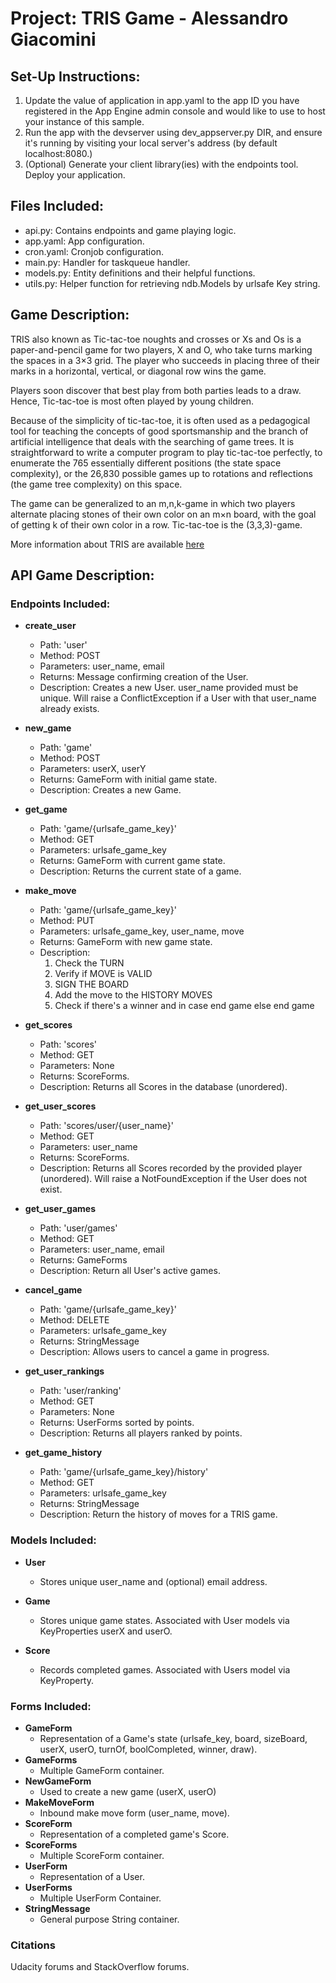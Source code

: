 # Project: TRIS Game - Alessandro Giacomini

## Set-Up Instructions:
1.  Update the value of application in app.yaml to the app ID you have registered
 in the App Engine admin console and would like to use to host your instance of this sample.
1.  Run the app with the devserver using dev_appserver.py DIR, and ensure it's
 running by visiting your local server's address (by default localhost:8080.)
1.  (Optional) Generate your client library(ies) with the endpoints tool.
 Deploy your application.

## Files Included:
 - api.py: Contains endpoints and game playing logic.
 - app.yaml: App configuration.
 - cron.yaml: Cronjob configuration.
 - main.py: Handler for taskqueue handler.
 - models.py: Entity definitions and their helpful functions.
 - utils.py: Helper function for retrieving ndb.Models by urlsafe Key string.

## Game Description:
TRIS also known as Tic-tac-toe noughts and crosses or Xs and Os is a paper-and-pencil game for two players, X and O, who take turns marking the spaces in a 3×3 grid. The player who succeeds in placing three of their marks in a horizontal, vertical, or diagonal row wins the game.

Players soon discover that best play from both parties leads to a draw. Hence, Tic-tac-toe is most often played by young children.

Because of the simplicity of tic-tac-toe, it is often used as a pedagogical tool for teaching the concepts of good sportsmanship and the branch of artificial intelligence that deals with the searching of game trees. It is straightforward to write a computer program to play tic-tac-toe perfectly, to enumerate the 765 essentially different positions (the state space complexity), or the 26,830 possible games up to rotations and reflections (the game tree complexity) on this space.

The game can be generalized to an m,n,k-game in which two players alternate placing stones of their own color on an m×n board, with the goal of getting k of their own color in a row. Tic-tac-toe is the (3,3,3)-game.

More information about TRIS are available [here](https://en.wikipedia.org/wiki/Tic-tac-toe)

## API Game Description:

### Endpoints Included:
- **create_user**
    - Path: 'user'
    - Method: POST
    - Parameters: user_name, email
    - Returns: Message confirming creation of the User.
    - Description: Creates a new User. user_name provided must be unique. Will raise a ConflictException if a User with that user_name already exists.

 - **new_game**
    - Path: 'game'
    - Method: POST
    - Parameters: userX, userY
    - Returns: GameForm with initial game state.
    - Description: Creates a new Game.

 - **get_game**
    - Path: 'game/{urlsafe_game_key}'
    - Method: GET
    - Parameters: urlsafe_game_key
    - Returns: GameForm with current game state.
    - Description: Returns the current state of a game.

 - **make_move**
    - Path: 'game/{urlsafe_game_key}'
    - Method: PUT
    - Parameters: urlsafe_game_key, user_name, move
    - Returns: GameForm with new game state.
    - Description: 
        1. Check the TURN
        2. Verify if MOVE is VALID
        3. SIGN THE BOARD
        4. Add the move to the HISTORY MOVES
        5. Check if there's a winner and in case end game else end game

 - **get_scores**
    - Path: 'scores'
    - Method: GET
    - Parameters: None
    - Returns: ScoreForms.
    - Description: Returns all Scores in the database (unordered).

 - **get_user_scores**
    - Path: 'scores/user/{user_name}'
    - Method: GET
    - Parameters: user_name
    - Returns: ScoreForms.
    - Description: Returns all Scores recorded by the provided player (unordered).
    Will raise a NotFoundException if the User does not exist.

 - **get_user_games**
    - Path: 'user/games'
    - Method: GET
    - Parameters: user_name, email
    - Returns: GameForms
    - Description: Return all User's active games.

 - **cancel_game**
    - Path: 'game/{urlsafe_game_key}'
    - Method: DELETE
    - Parameters: urlsafe_game_key
    - Returns: StringMessage
    - Description: Allows users to cancel a game in progress.

 - **get_user_rankings**
    - Path: 'user/ranking'
    - Method: GET
    - Parameters: None
    - Returns: UserForms sorted by points.
    - Description: Returns all players ranked by points.

 - **get_game_history**
    - Path: 'game/{urlsafe_game_key}/history'
    - Method: GET
    - Parameters: urlsafe_game_key
    - Returns: StringMessage
    - Description: Return the history of moves for a TRIS game.
    
### Models Included:
- **User**
    - Stores unique user_name and (optional) email address.

 - **Game**
    - Stores unique game states. Associated with User models via KeyProperties
    userX and userO.

 - **Score**
    - Records completed games. Associated with Users model via KeyProperty.

### Forms Included:
- **GameForm**
    - Representation of a Game's state (urlsafe_key, board, sizeBoard,
    userX, userO, turnOf, boolCompleted, winner, draw).
 - **GameForms**
    - Multiple GameForm container.
 - **NewGameForm**
    - Used to create a new game (userX, userO)
 - **MakeMoveForm**
    - Inbound make move form (user_name, move).
 - **ScoreForm**
    - Representation of a completed game's Score.
 - **ScoreForms**
    - Multiple ScoreForm container.
 - **UserForm**
    - Representation of a User.
 - **UserForms**
    - Multiple UserForm Container.
 - **StringMessage**
    - General purpose String container.

### Citations
Udacity forums and StackOverflow forums.
